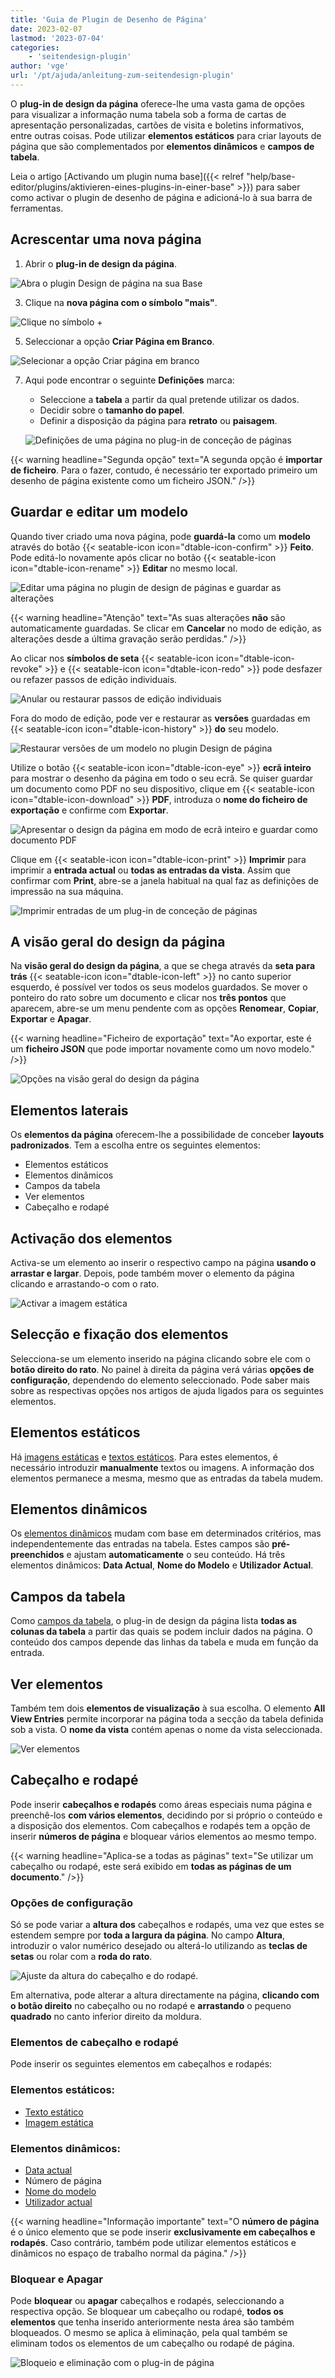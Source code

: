 ```yaml
---
title: 'Guia de Plugin de Desenho de Página'
date: 2023-02-07
lastmod: '2023-07-04'
categories:
    - 'seitendesign-plugin'
author: 'vge'
url: '/pt/ajuda/anleitung-zum-seitendesign-plugin'
---
```


O **plug-in de design da página** oferece-lhe uma vasta gama de opções para visualizar a informação numa tabela sob a forma de cartas de apresentação personalizadas, cartões de visita e boletins informativos, entre outras coisas. Pode utilizar **elementos estáticos** para criar layouts de página que são complementados por **elementos dinâmicos** e **campos de tabela**.

Leia o artigo [Activando um plugin numa base]({{< relref "help/base-editor/plugins/aktivieren-eines-plugins-in-einer-base" >}}) para saber como activar o plugin de desenho de página e adicioná-lo à sua barra de ferramentas.

## Acrescentar uma nova página

1. Abrir o **plug-in de design da página**.

![Abra o plugin Design de página na sua Base](images/open-page-design-plugin.png)

3. Clique na **nova página com o símbolo "mais"**.

![Clique no símbolo +](images/add-new-page-to-page-design-plugin.png)

5. Seleccionar a opção **Criar Página em Branco**.

![Selecionar a opção Criar página em branco](images/create-blank-page.png)

7. Aqui pode encontrar o seguinte **Definições** marca:

    - Seleccione a **tabela** a partir da qual pretende utilizar os dados.
    - Decidir sobre o **tamanho do papel**.
    - Definir a disposição da página para **retrato** ou **paisagem**.

    ![Definições de uma página no plug-in de conceção de páginas](images/settings-page-design-plugin.png)

{{< warning  headline="Segunda opção"  text="A segunda opção é **importar de ficheiro**. Para o fazer, contudo, é necessário ter exportado primeiro um desenho de página existente como um ficheiro JSON." />}}

## Guardar e editar um modelo

Quando tiver criado uma nova página, pode **guardá-la** como um **modelo** através do botão {{< seatable-icon icon="dtable-icon-confirm" >}} **Feito**. Pode editá-lo novamente após clicar no botão {{< seatable-icon icon="dtable-icon-rename" >}} **Editar** no mesmo local.

![Editar uma página no plugin de design de páginas e guardar as alterações](images/page-design-plugin-options-edit-page-1.gif)

{{< warning  headline="Atenção"  text="As suas alterações **não** são automaticamente guardadas. Se clicar em **Cancelar** no modo de edição, as alterações desde a última gravação serão perdidas." />}}

Ao clicar nos **símbolos de seta** {{< seatable-icon icon="dtable-icon-revoke" >}} e {{< seatable-icon icon="dtable-icon-redo" >}} pode desfazer ou refazer passos de edição individuais.

![Anular ou restaurar passos de edição individuais ](images/use-arrows-for-undo-edits.gif)

Fora do modo de edição, pode ver e restaurar as **versões** guardadas em {{< seatable-icon icon="dtable-icon-history" >}} **do** seu modelo.

![Restaurar versões de um modelo no plugin Design de página](images/restore-pages-page-design-plugin.gif)

Utilize o botão {{< seatable-icon icon="dtable-icon-eye" >}} **ecrã inteiro** para mostrar o desenho da página em todo o seu ecrã. Se quiser guardar um documento como PDF no seu dispositivo, clique em {{< seatable-icon icon="dtable-icon-download" >}} **PDF**, introduza o **nome do ficheiro de exportação** e confirme com **Exportar**.

![Apresentar o design da página em modo de ecrã inteiro e guardar como documento PDF](images/full-screen-and-pdf-page.png)

Clique em {{< seatable-icon icon="dtable-icon-print" >}} **Imprimir** para imprimir a **entrada actual** ou **todas as entradas da vista**. Assim que confirmar com **Print**, abre-se a janela habitual na qual faz as definições de impressão na sua máquina.

![Imprimir entradas de um plug-in de conceção de páginas](images/print-page-page-design-plugin.png)

## A visão geral do design da página

Na **visão geral do design da página**, a que se chega através da **seta para trás** {{< seatable-icon icon="dtable-icon-left" >}} no canto superior esquerdo, é possível ver todos os seus modelos guardados. Se mover o ponteiro do rato sobre um documento e clicar nos **três pontos** que aparecem, abre-se um menu pendente com as opções **Renomear**, **Copiar**, **Exportar** e **Apagar**.

{{< warning  headline="Ficheiro de exportação"  text="Ao exportar, este é um **ficheiro JSON** que pode importar novamente como um novo modelo." />}}

![Opções na visão geral do design da página](images/page-design-page-overview-options.png)

## Elementos laterais

Os **elementos da página** oferecem-lhe a possibilidade de conceber **layouts padronizados**. Tem a escolha entre os seguintes elementos:

- Elementos estáticos
- Elementos dinâmicos
- Campos da tabela
- Ver elementos
- Cabeçalho e rodapé

## Activação dos elementos

Activa-se um elemento ao inserir o respectivo campo na página **usando o arrastar e largar**. Depois, pode também mover o elemento da página clicando e arrastando-o com o rato.

![Activar a imagem estática](images/Statisches-Bild-aktivieren-1.gif)

## Selecção e fixação dos elementos

Selecciona-se um elemento inserido na página clicando sobre ele com o **botão direito do rato**. No painel à direita da página verá várias **opções de configuração**, dependendo do elemento seleccionado. Pode saber mais sobre as respectivas opções nos artigos de ajuda ligados para os seguintes elementos.

## Elementos estáticos

Há [imagens estáticas](https://seatable.io/pt/docs/seitendesign-plugin/statisches-bild/) e [textos estáticos](https://seatable.io/pt/docs/seitendesign-plugin/statischer-text/). Para estes elementos, é necessário introduzir **manualmente** textos ou imagens. A informação dos elementos permanece a mesma, mesmo que as entradas da tabela mudem.

## Elementos dinâmicos

Os [elementos dinâmicos](https://seatable.io/pt/docs/seitendesign-plugin/dynamische-elemente/) mudam com base em determinados critérios, mas independentemente das entradas na tabela. Estes campos são **pré-preenchidos** e ajustam **automaticamente** o seu conteúdo. Há três elementos dinâmicos: **Data Actual**, **Nome do Modelo** e **Utilizador Actual**.

## Campos da tabela

Como [campos da tabela](https://seatable.io/pt/docs/seitendesign-plugin/tabellenfelder/), o plug-in de design da página lista **todas as colunas da tabela** a partir das quais se podem incluir dados na página. O conteúdo dos campos depende das linhas da tabela e muda em função da entrada.

## Ver elementos

Também tem dois **elementos de visualização** à sua escolha. O elemento **All View Entries** permite incorporar na página toda a secção da tabela definida sob a vista. O **nome da vista** contém apenas o nome da vista seleccionada.

![Ver elementos](images/Ansichtselemente.png)

## Cabeçalho e rodapé

Pode inserir **cabeçalhos e rodapés** como áreas especiais numa página e preenchê-los **com vários elementos**, decidindo por si próprio o conteúdo e a disposição dos elementos. Com cabeçalhos e rodapés tem a opção de inserir **números de página** e bloquear vários elementos ao mesmo tempo.

{{< warning  headline="Aplica-se a todas as páginas"  text="Se utilizar um cabeçalho ou rodapé, este será exibido em **todas as páginas de um documento**." />}}

### Opções de configuração

Só se pode variar a **altura dos** cabeçalhos e rodapés, uma vez que estes se estendem sempre por **toda a largura da página**. No campo **Altura**, introduzir o valor numérico desejado ou alterá-lo utilizando as **teclas de setas** ou rolar com a **roda do rato**.

![Ajuste da altura do cabeçalho e do rodapé.](images/Einstellungen-Kopfzeile-3.gif)

Em alternativa, pode alterar a altura directamente na página, **clicando com o botão direito** no cabeçalho ou no rodapé e **arrastando** o pequeno **quadrado** no canto inferior direito da moldura.

### Elementos de cabeçalho e rodapé

Pode inserir os seguintes elementos em cabeçalhos e rodapés:

### Elementos estáticos:

- [Texto estático](https://seatable.io/pt/docs/seitendesign-plugin/statischer-text/)
- [Imagem estática](https://seatable.io/pt/docs/seitendesign-plugin/statisches-bild/)

### Elementos dinâmicos:

- [Data actual](https://seatable.io/pt/docs/seitendesign-plugin/dynamische-elemente/)
- Número de página
- [Nome do modelo](https://seatable.io/pt/docs/seitendesign-plugin/dynamische-elemente/)
- [Utilizador actual](https://seatable.io/pt/docs/seitendesign-plugin/dynamische-elemente/)

{{< warning  headline="Informação importante"  text="O **número de página** é o único elemento que se pode inserir **exclusivamente em cabeçalhos e rodapés**. Caso contrário, também pode utilizar elementos estáticos e dinâmicos no espaço de trabalho normal da página." />}}

### Bloquear e Apagar

Pode **bloquear** ou **apagar** cabeçalhos e rodapés, seleccionando a respectiva opção. Se bloquear um cabeçalho ou rodapé, **todos os elementos** que tenha inserido anteriormente nesta área são também bloqueados. O mesmo se aplica à eliminação, pela qual também se eliminam todos os elementos de um cabeçalho ou rodapé de página.

![Bloqueio e eliminação com o plug-in de página](images/sperren-und-loeschen-1.png)

